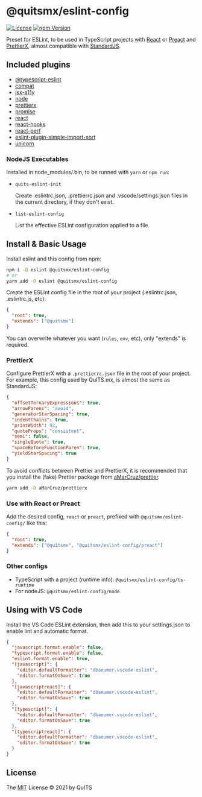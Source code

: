 # @quitsmx/eslint-config

[![License][license-badge]][license-url]
[![npm Version][npm-badge]][npm-url]

Preset for ESLint, to be used in TypeScript projects with [React](https://reactjs.org/) or [Preact](https://github.com/preactjs/preact) and [PrettierX](https://www.npmjs.com/package/prettierx), almost compatible with [StandardJS](https://standardjs.com/).

## Included plugins

- [@typescript-eslint](https://www.npmjs.com/package/@typescript-eslint/eslint-plugin)
- [compat](https://www.npmjs.com/package/eslint-plugin-compat)
- [jsx-a11y](https://www.npmjs.com/package/eslint-plugin-jsx-a11y)
- [node](https://www.npmjs.com/package/eslint-plugin-node)
- [prettierx](https://www.npmjs.com/package/eslint-plugin-prettierx)
- [promise](https://www.npmjs.com/package/eslint-plugin-promise)
- [react](https://www.npmjs.com/package/eslint-plugin-react)
- [react-hooks](https://www.npmjs.com/package/eslint-plugin-react-hooks)
- [react-perf](https://www.npmjs.com/package/eslint-plugin-react-perf)
- [eslint-plugin-simple-import-sort](https://www.npmjs.com/package/eslint-plugin-simple-import-sort)
- [unicorn](https://www.npmjs.com/package/unicorn)

### NodeJS Executables

Installed in node_modules/.bin, to be runned with `yarn` or `npm run`:

- `quits-eslint-init`

  Create .eslintrc.json, .prettierrc.json and .vscode/settings.json files in the current directory, if they don't exist.

- `list-eslint-config`

  List the effective ESLint configuration applied to a file.

## Install & Basic Usage

Install eslint and this config from npm:

```bash
npm i -D eslint @quitsmx/eslint-config
# or
yarn add -D eslint @quitsmx/eslint-config
```

Create the ESLint config file in the root of your project (.eslintrc.json, .eslintrc.js, etc):

```json
{
  "root": true,
  "extends": ["@quitsmx"]
}
```

You can overwrite whatever you want (`rules`, `env`, etc), only "extends" is required.

### PrettierX

Configure PrettierX with a `.prettierrc.json` file in the root of your project.
For example, this config used by QuITS.mx, is almost the same as StandardJS:

```json
{
  "offsetTernaryExpressions": true,
  "arrowParens": "avoid",
  "generatorStarSpacing": true,
  "indentChains": true,
  "printWidth": 92,
  "quoteProps": "consistent",
  "semi": false,
  "singleQuote": true,
  "spaceBeforeFunctionParen": true,
  "yieldStarSpacing": true
}
```

To avoid conflicts between Prettier and PrettierX, it is recommended that you install the (fake) Prettier package from [aMarCruz/prettier](https://github.com/aMarcruz/prettier).

```bash
yarn add -D aMarCruz/prettierx
```

### Use with React or Preact

Add the desired config, `react` or `preact`, prefixed with `@quitsmx/eslint-config/` like this:

```json
{
  "root": true,
  "extends": ["@quitsmx", "@quitsmx/eslint-config/preact"]
}
```

### Other configs

- TypeScript with a project (runtime info): `@quitsmx/eslint-config/ts-runtime`
- For nodeJS: `@quitsmx/eslint-config/node`

## Using with VS Code

Install the VS Code ESLint extension, then add this to your settings.json to enable lint and automatic format.

```json
{
  "javascript.format.enable": false,
  "typescript.format.enable": false,
  "eslint.format.enable": true,
  "[javascript]": {
    "editor.defaultFormatter": "dbaeumer.vscode-eslint",
    "editor.formatOnSave": true
  },
  "[javascriptreact]": {
    "editor.defaultFormatter": "dbaeumer.vscode-eslint",
    "editor.formatOnSave": true
  },
  "[typescript]": {
    "editor.defaultFormatter": "dbaeumer.vscode-eslint",
    "editor.formatOnSave": true
  },
  "[typescriptreact]": {
    "editor.defaultFormatter": "dbaeumer.vscode-eslint",
    "editor.formatOnSave": true
  }
}
```

## License

The [MIT](LICENSE) License &copy; 2021 by QuITS

[license-badge]: https://img.shields.io/badge/license-MIT-blue.svg?style=flat
[license-url]: https://github.com/quitsmx/eslint-config/blob/master/LICENSE
[npm-badge]: https://img.shields.io/npm/v/@quitsmx/eslint-config.svg
[npm-url]: https://www.npmjs.com/package/@quitsmx/eslint-config
